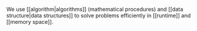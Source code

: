 
We use [[algorithm|algorithms]] (mathematical procedures) and [[data structure|data structures]] to solve problems efficiently in [[runtime]] and [[memory space]].